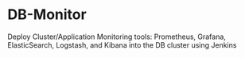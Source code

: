 # DB-Monitor
Deploy Cluster/Application Monitoring tools: Prometheus, Grafana, ElasticSearch, Logstash, and Kibana into the DB cluster using Jenkins
